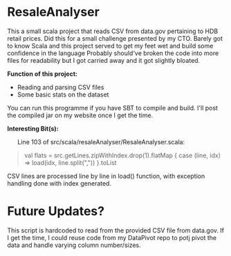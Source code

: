 # ResaleAnalyser
This a small scala project that reads CSV from data.gov pertaining to HDB retail prices. Did this for a small challenge presented by my CTO. Barely got to know Scala and this project served to get my feet wet and build some confidence in the language
Probably should've broken the code into more files for readability but I got carried away and it got slightly bloated.

<b>Function of this project:</b>
 - Reading and parsing CSV files
 - Some basic stats on the dataset

You can run this programme if you have SBT to compile and build. I'll post the compiled jar on my website once I get the time.

<b>Interesting Bit(s):</b>
<ul>Line 103 of src/scala/resaleAnalyser/ResaleAnalyser.scala:</ul>
<blockquote>val flats = src.getLines.zipWithIndex.drop(1).flatMap { case (line, idx) => load(idx, line.split(",")) }.toList</blockquote>

CSV lines are processed line by line in load() function, with exception handling done with index generated.

# Future Updates?
This script is hardcoded to read from the provided CSV file from data.gov. If I get the time, I could reuse code from my DataPivot repo to potj pivot the data and handle varying column number/sizes.
